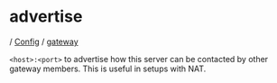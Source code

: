 # advertise

/ [Config](../../README.md) / [gateway](../README.md) 

`<host>:<port>` to advertise how this server can be contacted by
other gateway members. This is useful in setups with NAT.

